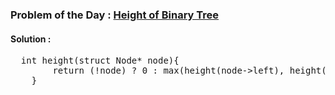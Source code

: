 ### Problem of the Day : [Height of Binary Tree](https://practice.geeksforgeeks.org/problems/height-of-binary-tree/1)

#### Solution :
<pre>
  int height(struct Node* node){
        return (!node) ? 0 : max(height(node->left), height(node->right)) + 1;
    }
</pre>
